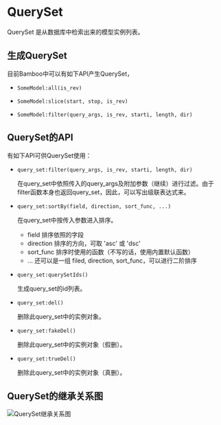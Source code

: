 # QuerySet

QuerySet 是从数据库中检索出来的模型实例列表。

## 生成QuerySet
目前Bamboo中可以有如下API产生QuerySet，

- `SomeModel:all(is_rev)`	

- `SomeModel:slice(start, stop, is_rev)`

- `SomeModel:filter(query_args, is_rev, starti, length, dir)`

## QuerySet的API
有如下API可供QuerySet使用：

- `query_set:filter(query_args, is_rev, starti, length, dir)`

	在query_set中依照传入的query_args及附加参数（继续）进行过滤。由于filter函数本身也返回query_set，因此，可以写出级联表达式来。

- `query_set:sortBy(field, direction, sort_func, ...)`

	在query_set中按传入参数进入排序。
	- field	排序依照的字段
	- direction	排序的方向，可取 'asc' 或 'dsc'
	- sort_func	排序时使用的函数（不写的话，使用内置默认函数）
	- ...	还可以是一组 filed, direction, sort_func，可以进行二阶排序

- `query_set:querySetIds()`

	生成query_set的id列表。

- `query_set:del()`

	删除此query_set中的实例对象。

- `query_set:fakeDel()`

	删除此query_set中的实例对象（假删）。

- `query_set:trueDel()`

	删除此query_set中的实例对象（真删）。

## QuerySet的继承关系图

![QuerySet继承关系图](/daogangtang/bamboo_doc_cn/blob/master/images/query_set.png?raw=true)
